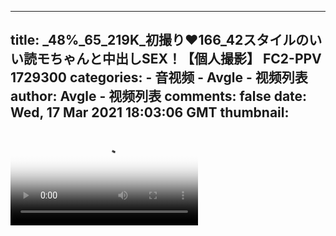 
---
title: _48%_65_219K_初撮り❤️166_42スタイルのいい読モちゃんと中出しSEX！【個人撮影】 FC2-PPV 1729300
categories: 
    - 音视频
    - Avgle - 视频列表
author: Avgle - 视频列表
comments: false
date: Wed, 17 Mar 2021 18:03:06 GMT
thumbnail: 
---

<div>   
<video controls loop poster="https://static-clst.avgle.com/videos/tmb15/501555/1.jpg" src="https://static-clst.avgle.com/videos/tmb15/501555/preview.mp4"></video>  
</div>
            